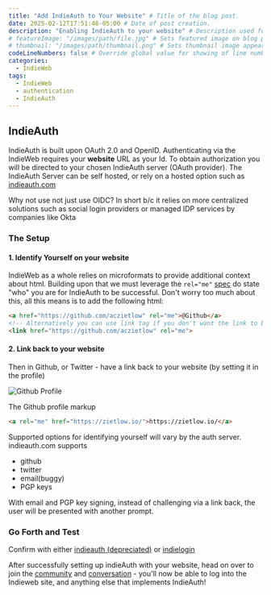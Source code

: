 ```yaml
---
title: "Add IndieAuth to Your Website" # Title of the blog post.
date: 2025-02-12T17:51:48-05:00 # Date of post creation.
description: "Enabling IndieAuth to your website" # Description used for search engine.
# featureImage: "/images/path/file.jpg" # Sets featured image on blog post.
# thumbnail: "/images/path/thumbnail.png" # Sets thumbnail image appearing inside card on homepage.
codeLineNumbers: false # Override global value for showing of line numbers within code block.
categories:
  - IndieWeb
tags:
  - IndieWeb
  - authentication
  - IndieAuth
---
```


## IndieAuth

IndieAuth is built upon OAuth 2.0 and OpenID. Authenticating via the IndieWeb requires your **website** URL as your Id. To obtain authorization you will be directed to your chosen IndieAuth server (OAuth provider). The IndieAuth Server can be self hosted, or rely on a hosted option such as [indieauth.com](https://indieauth.com) 

Why not use not just use OIDC? In short b/c it relies on more centralized solutions such as social login providers or managed IDP services by companies like Okta 

### The Setup

#### 1. Identify Yourself on your website

IndieWeb as a whole relies on microformats to provide additional context about html. Building upon that we must leverage the `rel="me"` [spec](https://microformats.org/wiki/rel-me) do state "who" you are for IndieAuth to be successful. Don't worry too much about this, all this means is to add the following html:

```html
<a href="https://github.com/aczietlow" rel="me">@Github</a>
<!-- Alternatively you can use link tag if you don't want the link to be a visible element -->
<link href="https://github.com/aczietlow" rel="me">
```
#### 2. Link back to your website

Then in Github, or Twitter - have a link back to your website (by setting it in the profile)


![Github Profile](../../../images/blogs/2025/indieweb/github-profile.png)

The Github profile markup

```html
<a rel="me" href="https://zietlow.io/">https://zietlow.io/</a>
```

Supported options for identifying yourself will vary by the auth server. indieauth.com supports 
- github
- twitter
- email(buggy)
- PGP keys

With email and PGP key signing, instead of challenging via a link back, the user will be presented with another prompt.

### Go Forth and Test

Confirm with either [indieauth (depreciated)](https://indieauth.com/) or [indielogin](https://indielogin.com/)

After successfully setting up indieAuth with your website, head on over to join the [community](https://indieweb.org/chat-names) and [conversation](https://chat.indieweb.org/) - you'll now be able to log into the Indieweb site, and anything else that implements IndieAuth!
